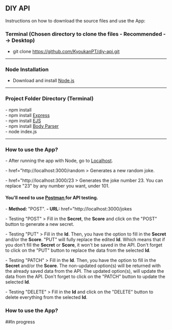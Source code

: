<h2>DIY API</h2>

<p>Instructions on how to download the source files and use the App: </p>

<h3>Terminal (Chosen directory to clone the files - Recommended --> Desktop)</h3>

- git clone https://github.com/KyoukanPT/diy-api.git

<hr>

<h3>Node Installation</h3>
 
- Download and install <a href="https://nodejs.org/en/download"> Node.js </a> <br>

<hr>

<h3>Project Folder Directory (Terminal)</h3>
- npm install <br>
- npm install <a href="https://expressjs.com/en/starter/installing.html"> Express </a> <br>
- npm install <a href="https://ejs.co/"> EJS </a> <br>
- npm install <a href="https://www.npmjs.com/package/body-parser"> Body Parser </a> <br>
- node index.js

<hr>

<h3>How to use the App?</h3>
<p> - After running the app with Node, go to <a href="http://localhost:3000/">Localhost</a>. </p>
<p> - href="http://localhost:3000/random > Generates a new random joke.
<p> - href="http://localhost:3000/23 > Generates the joke number 23. You can replace "23" by any number you want, under 101.</p>

<h4> You'll need to use <a href="https://www.postman.com/downloads/"> Postman </a> for API testing. </h4>
<p> -  <b> Method: </b> "POST". <b> -  URL: </b> href="http://localhost:3000/jokes </p>
 
<p> - Testing "POST" > Fill in the <b>Secret</b>, the <b>Score</b> and click on the "POST" button to generate a new secret. </p>
<p> - Testing "PUT" > Fill in the <b>Id</b>. Then, you have the option to fill in the <b>Secret</b> and/or the <b>Score</b>. "PUT" will fully replace the edited <b>Id</b>. Which means that if you don't fill the <b>Secret</b> or <b>Score</b>, it won't be saved in the API. Don't forget to click on the "PUT" button to replace the data from the selected <b>Id</b>.</p>
<p> - Testing "PATCH" > Fill in the <b>Id</b>. Then, you have the option to fill in the <b>Secret</b> and/or the <b>Score</b>. The non-updated option(s) will be returned with the already saved data from the API. The updated option(s), will update the data from the API. Don't forget to click on the "PATCH" button to update the selected <b>Id</b>.</p>
<p> - Testing "DELETE" > Fill in the <b>Id</b> and click on the "DELETE" button to delete everything from the selected <b>Id</b>.</p>

<h3>How to use the App?</h3>
##In progress
